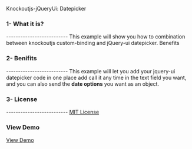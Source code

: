 Knockoutjs-jQueryUi: Datepicker

<h3>1- What it is?</h3>
--------------------------
This example will show you how to combination between knockoutjs custom-binding and jQuery-ui datepicker.
Benefits

<h3>2- Benifits</h3>
--------------------------
This example will let you add your jquery-ui datepicker code in one place add call it any time in the text field you want, 
and you can also send the <b>date options</b> you want as an object.

<h3>3- License</h3>
--------------------------
<a href="http://opensource.org/licenses/mit-license.php" target='_blank'>MIT License</a>


<h3>View Demo</h3>
<a href='http://omarkhanfer.github.com/KnockoutJs-JqueryUi-Datepicker' target='_blank'>View Demo</a>
